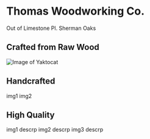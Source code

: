# Thomas Woodworking Co.
 Out of Limestone Pl. Sherman Oaks

## Crafted from Raw Wood
![Image of Yaktocat](https://octodex.github.com/images/yaktocat.png)


## Handcrafted 
img1
img2

## High Quality
img1 
descrp
img2 
descrp
img3
descrp

